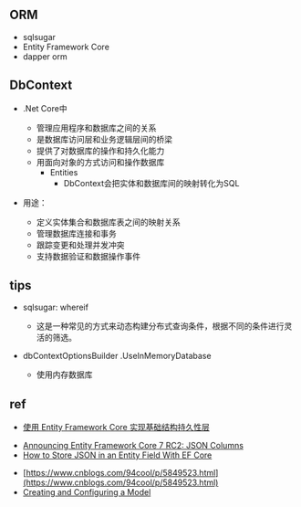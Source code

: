 

## ORM
+ sqlsugar
+ Entity Framework Core
+ dapper orm

## DbContext
+ .Net Core中
    + 管理应用程序和数据库之间的关系
    + 是数据库访问层和业务逻辑层间的桥梁
    + 提供了对数据库的操作和持久化能力
    + 用面向对象的方式访问和操作数据库
        + Entities   
            + DbContext会把实体和数据库间的映射转化为SQL

+ 用途：
    + 定义实体集合和数据库表之间的映射关系
    + 管理数据库连接和事务
    + 跟踪变更和处理并发冲突
    + 支持数据验证和数据操作事件

## tips
+ sqlsugar: whereif
    + 这是一种常见的方式来动态构建分布式查询条件，根据不同的条件进行灵活的筛选。

+ dbContextOptionsBuilder .UseInMemoryDatabase
    + 使用内存数据库

## ref
+ [使用 Entity Framework Core 实现基础结构持久性层]()

<!-- json -->
+ [Announcing Entity Framework Core 7 RC2: JSON Columns](https://devblogs.microsoft.com/dotnet/announcing-ef7-release-candidate-2/)
+ [How to Store JSON in an Entity Field With EF Core](https://code-maze.com/efcore-store-json-in-an-entity-field/)
<!-- 动态模型 -->
+ [https://www.cnblogs.com/94cool/p/5849523.html](https://www.cnblogs.com/94cool/p/5849523.html)
+ [Creating and Configuring a Model](https://learn.microsoft.com/en-us/ef/core/modeling/)